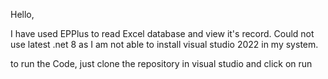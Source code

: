 Hello,

I have used EPPlus to read Excel database and view it's record.
Could not use latest .net 8 as I am not able to install visual studio 2022 in my system.

to run the Code, just clone the repository in visual studio and click on run
